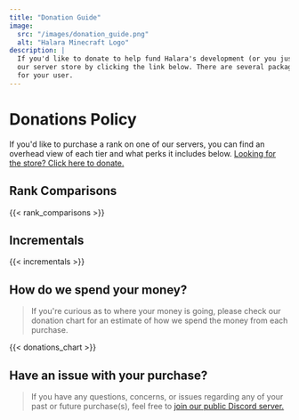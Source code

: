 ```yaml
---
title: "Donation Guide"
image:
  src: "/images/donation_guide.png"
  alt: "Halara Minecraft Logo"
description: |
  If you'd like to donate to help fund Halara's development (or you just want some really sweet perks), you can do so at
  our server store by clicking the link below. There are several packages to choose from, each with their own perk(s) 
  for your user.
---
```


# Donations Policy

If you'd like to purchase a rank on one of our servers, you can find an overhead view of each tier and what perks it
includes below. [Looking for the store? Click here to donate.](https://halara.tebex.io/)

## Rank Comparisons

{{< rank_comparisons >}}

## Incrementals

{{< incrementals >}}

## How do we spend your money?

> If you're curious as to where your money is going, please check our donation chart for an estimate of how we spend the
> money from each purchase.

{{< donations_chart >}}

## Have an issue with your purchase?

> If you have any questions, concerns, or issues regarding any of your past or future purchase(s), feel free to [join our
> public Discord server.](https://discord.gg/ZbrzN5RmyR)
